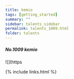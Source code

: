 ```yaml
---
title: kemio 
tags: [getting_started]
summary: ""
sidebar: talents_sidebar
permalink: talents_1009.html
folder: talents
---
```



##### No.1009 kemio

![](https




{% include links.html %}
